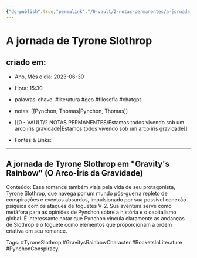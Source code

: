 ```yaml
---
{"dg-publish":true,"permalink":"/0-vault/2-notas-permanentes/a-jornada-de-tyrone-slothrop/","tags":["permanente","literatura","geo","filosofia","chatgpt","TyroneSlothrop","GravitysRainbowCharacter","RocketsInLiterature","PynchonConspiracy"],"dgHomeLink":true,"dgShowLocalGraph":true,"dgShowFileTree":true,"dgEnableSearch":true,"noteIcon":""}
---
```


# A jornada de Tyrone Slothrop

## criado em: 
-  Ano, Mês e dia: 2023-06-30
- Hora: 15:30

- palavras-chave: #literatura #geo #filosofia #chatgpt 
- notas: [[Pynchon, Thomas\|Pynchon, Thomas]]
- [[0 - VAULT/2 NOTAS PERMANENTES/Estamos todos vivendo sob um arco íris gravidade\|Estamos todos vivendo sob um arco íris gravidade]]
- Fontes & Links: 
---

## A jornada de Tyrone Slothrop em "Gravity's Rainbow" (O Arco-Íris da Gravidade)

Conteúdo: Esse romance também viaja pela vida de seu protagonista, Tyrone Slothrop, que navega por um mundo pós-guerra repleto de conspirações e eventos absurdos, impulsionado por sua possível conexão psíquica com os ataques de foguetes V-2. Sua aventura serve como metáfora para as opiniões de Pynchon sobre a história e o capitalismo global. É interessante notar que Pynchon vincula claramente as andanças de Slothrop e o foguete como elementos que proporcionam a ordem criativa em seu romance.

Tags: #TyroneSlothrop #GravitysRainbowCharacter #RocketsInLiterature #PynchonConspiracy
